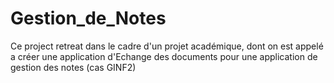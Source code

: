 # Gestion_de_Notes
Ce project retreat dans le cadre d'un projet académique, dont on est appelé a créer une application d'Echange des documents pour une application de gestion des notes (cas GINF2)
